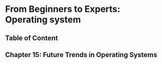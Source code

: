 # From Beginners to Experts: Operating system
## Table of Content
## Chapter 15: Future Trends in Operating Systems
